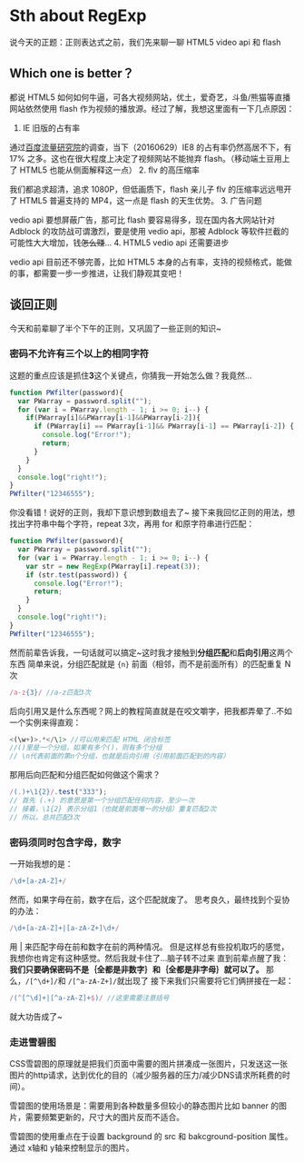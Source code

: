 # Sth about RegExp
说今天的正题：正则表达式之前，我们先来聊一聊 HTML5 video api 和 flash
## Which one is better？
都说 HTML5 如何如何牛逼，可各大视频网站，优土，爱奇艺，斗鱼/熊猫等直播网站依然使用 flash 作为视频的播放源。经过了解，我想这里面有一下几点原因：

1. IE 旧版的占有率

通过[百度流量研究院][6]的调查，当下（20160629）IE8 的占有率仍然高居不下，有 17% 之多。这也在很大程度上决定了视频网站不能抛弃 flash。（移动端土豆用上了 HTML5 也能从侧面解释这一点）
2. flv 的高压缩率

我们都追求超清，追求 1080P，但低画质下，flash 亲儿子 flv 的压缩率远远甩开了 HTML5 普遍支持的 MP4，这一点是 flash 的天生优势。
3. 广告问题

vedio api 要想屏蔽广告，那可比 flash 要容易得多，现在国内各大网站针对 Adblock 的攻防战可谓激烈，要是使用 vedio api，那被 Adblock 等软件拦截的可能性大大增加，钱~~怎么赚~~...
4. HTML5 vedio api 还需要进步

vedio api 目前还不够完善，比如 HTML5 本身的占有率，支持的视频格式，能做的事，都需要一步一步推进，让我们静观其变吧！

## 谈回正则
今天和前辈聊了半个下午的正则，又巩固了一些正则的知识~

### 密码不允许有三个以上的相同字符
这题的重点应该是抓住**3**这个关键点，你猜我一开始怎么做？我竟然...

```javascript
function PWfilter(password){
  var PWarray = password.split("");
  for (var i = PWarray.length - 1; i >= 0; i--) {
    if(PWarray[i]&&PWarray[i-1]&&PWarray[i-2]){
      if (PWarray[i] == PWarray[i-1]&& PWarray[i-1] == PWarray[i-2]) {
        console.log("Error!");
        return;
      }
    }  
  }
  console.log("right!"); 
}
PWfilter("12346555");
```
你没看错！说好的正则，我却下意识想到数组去了~
接下来我回忆正则的用法，想找出字符串中每个字符，repeat 3次，再用 for 和原字符串进行匹配：
```javascript
function PWfilter(password){
  var PWarray = password.split("");
  for (var i = PWarray.length - 1; i >= 0; i--) {
    var str = new RegExp(PWarray[i].repeat(3));  
    if (str.test(password)) {
      console.log("Error!");
      return;
    }
  }
  console.log("right!"); 
}
PWfilter("12346555");
```
然而前辈告诉我，一句话就可以搞定~这时我才接触到**分组匹配**和**后向引用**这两个东西
简单来说，分组匹配就是 `{n}` 前面（相邻，而不是前面所有）的匹配重复 N 次
```javascript
/a-z{3}/ //a-z匹配3次
```
后向引用又是什么东西呢？网上的教程简直就是在咬文嚼字，把我都弄晕了..不如一个实例来得直观：
```javascript
<(\w+)>.*</\1> //可以用来匹配 HTML 闭合标签
//()里是一个分组，如果有多个()，则有多个分组
// \n代表前面的第n个分组，也就是后向引用（引用前面匹配到的内容）
```
那用后向匹配和分组匹配如何做这个需求？
```javascript
/(.)+\1{2}/.test("333");
// 首先 (.+) 的意思是第一个分组匹配任何内容，至少一次
// 接着，\1{2} 表示分组1（也就是前面唯一的分组）重复匹配2次
// 所以，总共匹配3次
```
### 密码须同时包含字母，数字
一开始我想的是：
```javascript
/\d+[a-zA-Z]+/
```
然而，如果字母在前，数字在后，这个匹配就废了。
思考良久，最终找到个妥协的办法：
```javascript
/\d+[a-zA-Z]+|[a-zA-Z+]\d+/
```
用 | 来匹配字母在前和数字在前的两种情况。
但是这样总有些投机取巧的感觉，我想你也肯定有这种感觉。然后我就卡住了...脑子转不过来
直到前辈点醒了我：**我们只要确保密码不是｛全都是非数字｝和｛全都是非字母｝就可以了。**
那么，`/[^\d+]/`和 `/[^a-zA-Z+]/`就出现了
接下来我们只需要将它们俩拼接在一起：
```javascript
/(^[^\d]+|[^a-zA-Z]+$)/ //这里需要注意括号
```
就大功告成了~

### 走进雪碧图
CSS雪碧图的原理就是把我们页面中需要的图片拼凑成一张图片，只发送这一张图片的http请求，达到优化的目的（减少服务器的压力/减少DNS请求所耗费的时间）。

雪碧图的使用场景是：需要用到各种数量多但较小的静态图片比如 banner 的图片，需要频繁更新的，尺寸大的图片反而不适合。

雪碧图的使用重点在于设置 background 的 src 和 bakcground-position 属性。通过 x轴和 y轴来控制显示的图片。

  [6]:http://tongji.baidu.com/data/browser
